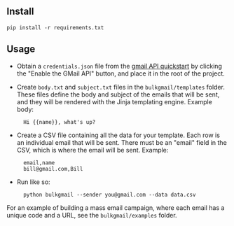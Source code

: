 
Install
---

```
pip install -r requirements.txt
```


Usage
---

* Obtain a `credentials.json` file from the [gmail API quickstart](https://developers.google.com/gmail/api/quickstart/python) by clicking the "Enable the GMail API" button, and place it in the root of the project.

* Create `body.txt` and `subject.txt` files in the `bulkgmail/templates` folder. These files define the body and subject of the emails that will be sent, and they will be rendered with the Jinja templating engine. Example body:

        Hi {{name}}, what's up?

* Create a CSV file containing all the data for your template. Each row is an individual email that will be sent. There must be an "email" field in the CSV, which is where the email will be sent. Example:

        email,name
        bill@gmail.com,Bill

* Run like so:

        python bulkgmail --sender you@gmail.com --data data.csv

For an example of building a mass email campaign, where each email has a unique code and a URL, see the `bulkgmail/examples` folder.
